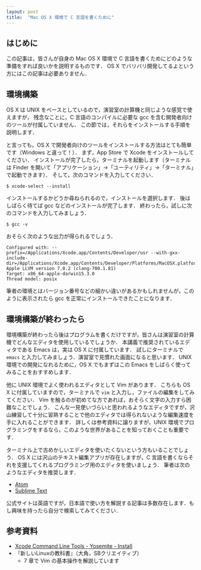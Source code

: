 ```yaml
---
layout: post
title:  "Mac OS X 環境で C 言語を書くために"
---
```


## はじめに

この記事は，皆さんが自身の Mac OS X 環境で C 言語を書くためにどのような準備をすれば良いかを説明するものです．
OS X でバリバリ開発してるよという方にはこの記事は必要ありません．

## 環境構築

OS X は UNIX をベースとしているので，演習室の計算機と同じような感覚で使えますが，
残念なことに，C 言語のコンパイルに必要な gcc を含む開発者向けのツールが付属していません．
この節では，それらをインストールする手順を説明します．

と言っても，OS X で開発者向けのツールをインストールする方法はとても簡単です（Windows と違って！）．
まず，App Store で Xcode をインストールしてください．
インストールが完了したら，ターミナルを起動します（ターミナルは Finder を開いて「アプリケーション」→「ユーティリティ」→「ターミナル」で起動できます）．
そして，次のコマンドを入力してください．

```
$ xcode-select --install
```

インストールするかどうか尋ねられるので，インストールを選択します．
後はしばらく待てば gcc などのインストールが完了します．
終わったら，試しに次のコマンドを入力してみましょう．

```
$ gcc -v
```

おそらく次のような出力が得られるでしょう．

```
Configured with: --prefix=/Applications/Xcode.app/Contents/Developer/usr --with-gxx-include-dir=/Applications/Xcode.app/Contents/Developer/Platforms/MacOSX.platform/Developer/SDKs/MacOSX10.11.sdk/usr/include/c++/4.2.1
Apple LLVM version 7.0.2 (clang-700.1.81)
Target: x86_64-apple-darwin15.3.0
Thread model: posix
```

筆者の環境とはバージョン番号などの細かい違いがあるかもしれませんが，このように表示されたら gcc を正常にインストールできたことになります．

## 環境構築が終わったら

環境構築が終わったら後はプログラムを書くだけですが，皆さんは演習室の計算機でどんなエディタを使用しているでしょうか．
本講義で推奨されているエディタである Emacs は，実は OS X に付属しています．
試しにターミナルで `emacs` と入力してみましょう．演習室で見慣れた画面になると思います．
UNIX 環境での開発になれるために，OS X でもまずはこの Emacs をしばらく使ってみることをおすすめします．

他に UNIX 環境でよく使われるエディタとして Vim があります．
こちらも OS X に付属していますので，ターミナルで `vim` と入力し，ファイルの編集をしてみてください．
Vim を触るのが初めてな方であれば，おそらく文字の入力すら困難なことでしょう．
こんな一見使いづらいと思われるようなエディタですが，沢山練習して十分に習熟することで他のエディタでは得られないような編集速度を手に入れることができます．
詳しくは参考資料に譲りますが，UNIX 環境でプログラミングをするなら，このような世界があることを知っておくことも重要です．

ターミナル上で古めかしいエディタを使いたくないという方もいることでしょう．
OS X には沢山のテキスト編集アプリが存在しますが，C 言語を書くならそれを支援してくれるプログラミング用のエディタを使いましょう．
筆者は次のようなエディタを推奨します．

- [Atom](https://atom.io/)
- [Sublime Text](https://www.sublimetext.com/)

公式サイトは英語ですが，日本語で使い方を解説する記事は多数存在します．もし興味を持ったら自分で検索してみてください．

## 参考資料

- [Xcode Command Line Tools - Yosemite - Install](http://railsapps.github.io/xcode-command-line-tools.html)
- 『新しいLinuxの教科書』（大角，SBクリエイティブ）
    - 7 章で Vim の基本操作を解説しています
